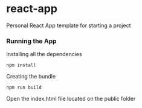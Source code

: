 # react-app

Personal React App template for starting a project

### Running the App

Installing all the dependencies

```
npm install
```

Creating the bundle

```
npm run build
```

Open the index.html file located on the public folder
